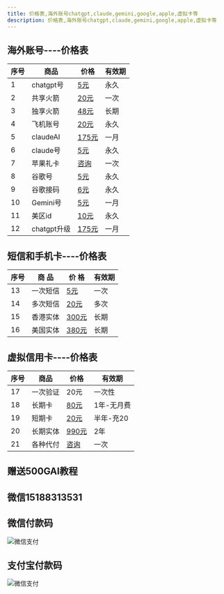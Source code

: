 ```yaml
---
title: 价格表,海外账号chatgpt,claude,gemini,google,apple,虚拟卡等
description: 价格表,海外账号chatgpt,claude,gemini,google,apple,虚拟卡等
---
```


## 海外账号----价格表

| 序号 | 商品 | 价格 | 有效期 |
| --- | --- | --- | --- |
| 1 | chatgpt号 | [5元](https://item.taobao.com/item.htm?ft=t&id=907741389243) | 永久  |
| 2 | 共享火箭 | [20元](https://item.taobao.com/item.htm?ft=t&id=907741389243) | 一次 |
| 3 | 独享火箭 | [48元](https://item.taobao.com/item.htm?ft=t&id=907741389243) | 长期 |
| 4 | 飞机账号 | [20元](https://item.taobao.com/item.htm?ft=t&id=907741389243) | 永久  |
| 5 | claudeAI | [175元](https://item.taobao.com/item.htm?ft=t&id=907741389243) | 一月  |
| 6 | claude号 | [5元](https://item.taobao.com/item.htm?ft=t&id=907741389243) | 永久  |
| 7 | 苹果礼卡 | [咨询](https://item.taobao.com/item.htm?ft=t&id=907741389243)  | 一次 |
| 8 | 谷歌号 | [5元](https://item.taobao.com/item.htm?ft=t&id=907741389243) | 永久  |
| 9 | 谷歌接码 | [6元](https://item.taobao.com/item.htm?ft=t&id=907741389243) | 永久  |
| 10 | Gemini号 | [5元](https://item.taobao.com/item.htm?ft=t&id=907741389243) | 一月  |
| 11 | 美区id | [10元](https://item.taobao.com/item.htm?ft=t&id=907741389243) | 永久  |
| 12 | chatgpt升级 | [175元](https://item.taobao.com/item.htm?ft=t&id=907741389243) | 一月  |

## 短信和手机卡----价格表
| 序号 | 商 品 | 价 格 | 有效期 |
| --- | --- | --- | --- |
| 13 | 一次短信 | [5元](https://item.taobao.com/item.htm?ft=t&id=907741389243)  | 一次 |
| 14 | 多次短信 | [20元](https://item.taobao.com/item.htm?ft=t&id=907741389243)  | 多次 |
| 15 | 香港实体 | [300元](https://item.taobao.com/item.htm?ft=t&id=907741389243)  | 长期 |
| 16 | 美国实体 | [380元](https://item.taobao.com/item.htm?ft=t&id=907741389243)  | 长期 |

## 虚拟信用卡----价格表
| 序号 | 商品 | 价格 | 有效期 |
| --- | --- | --- | --- |
| 17 | 一次验证 | 20元 | 一次性 |
| 18 | 长期卡 | [80元](https://item.taobao.com/item.htm?ft=t&id=907741389243) | 1年-无月费  |
| 19 | 短期卡 | [20元](https://item.taobao.com/item.htm?ft=t&id=907741389243) | 半年-充20  |
| 20 | 长期实体 | [990元](https://item.taobao.com/item.htm?ft=t&id=907741389243) | 2年  |
| 21 | 各种代付 | [咨询](https://item.taobao.com/item.htm?ft=t&id=907741389243) | 一次 |

## 赠送500GAI教程
## 微信15188313531
## 微信付款码
![微信支付](https://jiage.jnk.ink/img/weixin.jpg)
## 支付宝付款码
![微信支付](https://jiage.jnk.ink/img/zhifubao.jpg)